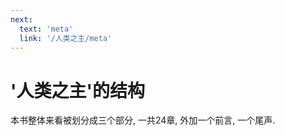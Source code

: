 ```yaml
---
next:
  text: 'meta'
  link: '/人类之主/meta'
---
```


# '人类之主'的结构

本书整体来看被划分成三个部分, 一共24章, 外加一个前言, 一个尾声.
